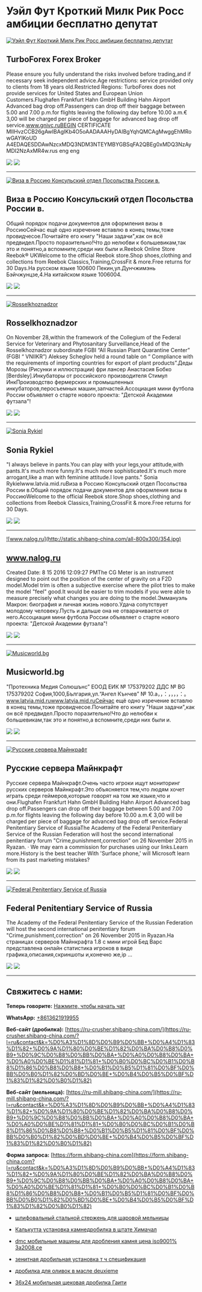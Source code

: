 # Уэйл Фут Кроткий Милк Рик Росс амбиции бесплатно депутат

<a href="https://swt.shibang-china.com/?l=ru&img&k=%D0%A3%D1%8D%D0%B9%D0%BB+%D0%A4%D1%83%D1%82+%D0%9A%D1%80%D0%BE%D1%82%D0%BA%D0%B8%D0%B9+%D0%9C%D0%B8%D0%BB%D0%BA+%D0%A0%D0%B8%D0%BA+%D0%A0%D0%BE%D1%81%D1%81+%D0%B0%D0%BC%D0%B1%D0%B8%D1%86%D0%B8%D0%B8+%D0%B1%D0%B5%D1%81%D0%BF%D0%BB%D0%B0%D1%82%D0%BD%D0%BE+%D0%B4%D0%B5%D0%BF%D1%83%D1%82%D0%B0%D1%82" target="_blank">![Уэйл Фут Кроткий Милк Рик Росс амбиции бесплатно депутат](http://static.shibang-china.com/all-800x300/464.jpg)</a>

## TurboForex Forex Broker
Please ensure you fully understand the risks involved before trading,and if necessary seek independent advice.Age restrictions: service provided only to clients from 18 years old.Restricted Regions: TurboForex does not provide services for United States and European Union Customers.Flughafen Frankfurt Hahn GmbH Building Hahn Airport Advanced bag drop off.Passengers can drop off their baggage between 5.00 and 7.00 p.m.for flights leaving the following day before 10.00 a.m.€ 3,00 will be charged per piece of baggage for advanced bag drop off service.www.gnivc.ruBEGIN CERTIFICATE MIIHvzCCB26gAwIBAgIKb4O5oAADAAAHyDAIBgYqhQMCAgMwggEhMRowGAYIKoUD A4EDAQESDDAwNzcxMDQ3NDM3NTEYMBYGBSqFA2QBEg0xMDQ3NzAyMDI2NzAxMR4w.rus eng eng


<a href="https://whatsapp.shibangsoft.com/WhatsApp.php" target="_blank" title="WhatsApp">![](http://static.shibang-china.com/icon/whatsapp.png)</a> <a href="https://swt.shibang-china.com/?l=ru&icon&k=%D0%A3%D1%8D%D0%B9%D0%BB+%D0%A4%D1%83%D1%82+%D0%9A%D1%80%D0%BE%D1%82%D0%BA%D0%B8%D0%B9+%D0%9C%D0%B8%D0%BB%D0%BA+%D0%A0%D0%B8%D0%BA+%D0%A0%D0%BE%D1%81%D1%81+%D0%B0%D0%BC%D0%B1%D0%B8%D1%86%D0%B8%D0%B8+%D0%B1%D0%B5%D1%81%D0%BF%D0%BB%D0%B0%D1%82%D0%BD%D0%BE+%D0%B4%D0%B5%D0%BF%D1%83%D1%82%D0%B0%D1%82" target="_blank">![](http://static.shibang-china.com/icon/chat-ru.png)</a>

---

<a href="https://swt.shibang-china.com/?l=ru&img&k=%D0%A3%D1%8D%D0%B9%D0%BB+%D0%A4%D1%83%D1%82+%D0%9A%D1%80%D0%BE%D1%82%D0%BA%D0%B8%D0%B9+%D0%9C%D0%B8%D0%BB%D0%BA+%D0%A0%D0%B8%D0%BA+%D0%A0%D0%BE%D1%81%D1%81+%D0%B0%D0%BC%D0%B1%D0%B8%D1%86%D0%B8%D0%B8+%D0%B1%D0%B5%D1%81%D0%BF%D0%BB%D0%B0%D1%82%D0%BD%D0%BE+%D0%B4%D0%B5%D0%BF%D1%83%D1%82%D0%B0%D1%82" target="_blank">![Виза в Россию Консульский отдел Посольства России в.](http://static.shibang-china.com/all-800x300/1180.jpg)</a>

## Виза в Россию Консульский отдел Посольства России в.
Общий порядок подачи документов для оформления визы в РоссиюСейчас ещё одно изречение вставлю в конец темы,тоже провидчесое.Почитайте его книгу &quot;Наши задачи&quot;,как он всё предвидел.Просто поразительно!Что до нелюбви к большевикам,так это и понятно,а вспомните,среди них были и.Reebok Online Store Reebok&#174; UKWelcome to the official Reebok store.Shop shoes,clothing and collections from Reebok Classics,Training,CrossFit &amp; more.Free returns for 30 Days.На русском языке 100600 Пекин,ул.Дунчжимэнь Бэйчжунцзе,4.На китайском языке 1006004.


<a href="https://whatsapp.shibangsoft.com/WhatsApp.php" target="_blank" title="WhatsApp">![](http://static.shibang-china.com/icon/whatsapp.png)</a> <a href="https://swt.shibang-china.com/?l=ru&icon&k=%D0%A3%D1%8D%D0%B9%D0%BB+%D0%A4%D1%83%D1%82+%D0%9A%D1%80%D0%BE%D1%82%D0%BA%D0%B8%D0%B9+%D0%9C%D0%B8%D0%BB%D0%BA+%D0%A0%D0%B8%D0%BA+%D0%A0%D0%BE%D1%81%D1%81+%D0%B0%D0%BC%D0%B1%D0%B8%D1%86%D0%B8%D0%B8+%D0%B1%D0%B5%D1%81%D0%BF%D0%BB%D0%B0%D1%82%D0%BD%D0%BE+%D0%B4%D0%B5%D0%BF%D1%83%D1%82%D0%B0%D1%82" target="_blank">![](http://static.shibang-china.com/icon/chat-ru.png)</a>

---

<a href="https://swt.shibang-china.com/?l=ru&img&k=%D0%A3%D1%8D%D0%B9%D0%BB+%D0%A4%D1%83%D1%82+%D0%9A%D1%80%D0%BE%D1%82%D0%BA%D0%B8%D0%B9+%D0%9C%D0%B8%D0%BB%D0%BA+%D0%A0%D0%B8%D0%BA+%D0%A0%D0%BE%D1%81%D1%81+%D0%B0%D0%BC%D0%B1%D0%B8%D1%86%D0%B8%D0%B8+%D0%B1%D0%B5%D1%81%D0%BF%D0%BB%D0%B0%D1%82%D0%BD%D0%BE+%D0%B4%D0%B5%D0%BF%D1%83%D1%82%D0%B0%D1%82" target="_blank">![Rosselkhoznadzor](http://static.shibang-china.com/all-800x300/449.jpg)</a>

## Rosselkhoznadzor
On November 28,within the framework of the Collegium of the Federal Service for Veterinary and Phytosanitary Surveillance,Head of the Rosselkhoznadzor subordinate FGBI “All Russian Plant Quarantine Center” (FGBI “ VNIIKR”) Aleksey Scheglov held a round table on “ Compliance with the requirements of importing countries for export of plant products”.Деды Морозы (Рисунки и иллюстрации) фри лансер Анастасия Бобко [Berdsley].Инкубаторы от российского производителя Стимул ИнкПроизводство фермерских и промышленных инкубаторов,перосъемных машин,запчастей.Ассоциация мини футбола России объявляет о старте нового проекта: &quot;Детской Академии футзала&quot;!


<a href="https://whatsapp.shibangsoft.com/WhatsApp.php" target="_blank" title="WhatsApp">![](http://static.shibang-china.com/icon/whatsapp.png)</a> <a href="https://swt.shibang-china.com/?l=ru&icon&k=%D0%A3%D1%8D%D0%B9%D0%BB+%D0%A4%D1%83%D1%82+%D0%9A%D1%80%D0%BE%D1%82%D0%BA%D0%B8%D0%B9+%D0%9C%D0%B8%D0%BB%D0%BA+%D0%A0%D0%B8%D0%BA+%D0%A0%D0%BE%D1%81%D1%81+%D0%B0%D0%BC%D0%B1%D0%B8%D1%86%D0%B8%D0%B8+%D0%B1%D0%B5%D1%81%D0%BF%D0%BB%D0%B0%D1%82%D0%BD%D0%BE+%D0%B4%D0%B5%D0%BF%D1%83%D1%82%D0%B0%D1%82" target="_blank">![](http://static.shibang-china.com/icon/chat-ru.png)</a>

---

<a href="https://swt.shibang-china.com/?l=ru&img&k=%D0%A3%D1%8D%D0%B9%D0%BB+%D0%A4%D1%83%D1%82+%D0%9A%D1%80%D0%BE%D1%82%D0%BA%D0%B8%D0%B9+%D0%9C%D0%B8%D0%BB%D0%BA+%D0%A0%D0%B8%D0%BA+%D0%A0%D0%BE%D1%81%D1%81+%D0%B0%D0%BC%D0%B1%D0%B8%D1%86%D0%B8%D0%B8+%D0%B1%D0%B5%D1%81%D0%BF%D0%BB%D0%B0%D1%82%D0%BD%D0%BE+%D0%B4%D0%B5%D0%BF%D1%83%D1%82%D0%B0%D1%82" target="_blank">![Sonia Rykiel](http://static.shibang-china.com/all-800x300/678.jpg)</a>

## Sonia Rykiel
&quot;I always believe in pants.You can play with your legs,your attitude,with pants.It's much more funny.It's much more sophisticated.It's much more arrogant,like a man with feminine attitude.I love pants.&quot; Sonia Rykielwww.latvia.mid.ruВиза в Россию Консульский отдел Посольства России в.Общий порядок подачи документов для оформления визы в РоссиюWelcome to the official Reebok store.Shop shoes,clothing and collections from Reebok Classics,Training,CrossFit &amp; more.Free returns for 30 Days.


<a href="https://whatsapp.shibangsoft.com/WhatsApp.php" target="_blank" title="WhatsApp">![](http://static.shibang-china.com/icon/whatsapp.png)</a> <a href="https://swt.shibang-china.com/?l=ru&icon&k=%D0%A3%D1%8D%D0%B9%D0%BB+%D0%A4%D1%83%D1%82+%D0%9A%D1%80%D0%BE%D1%82%D0%BA%D0%B8%D0%B9+%D0%9C%D0%B8%D0%BB%D0%BA+%D0%A0%D0%B8%D0%BA+%D0%A0%D0%BE%D1%81%D1%81+%D0%B0%D0%BC%D0%B1%D0%B8%D1%86%D0%B8%D0%B8+%D0%B1%D0%B5%D1%81%D0%BF%D0%BB%D0%B0%D1%82%D0%BD%D0%BE+%D0%B4%D0%B5%D0%BF%D1%83%D1%82%D0%B0%D1%82" target="_blank">![](http://static.shibang-china.com/icon/chat-ru.png)</a>

---

<a href="https://swt.shibang-china.com/?l=ru&img&k=%D0%A3%D1%8D%D0%B9%D0%BB+%D0%A4%D1%83%D1%82+%D0%9A%D1%80%D0%BE%D1%82%D0%BA%D0%B8%D0%B9+%D0%9C%D0%B8%D0%BB%D0%BA+%D0%A0%D0%B8%D0%BA+%D0%A0%D0%BE%D1%81%D1%81+%D0%B0%D0%BC%D0%B1%D0%B8%D1%86%D0%B8%D0%B8+%D0%B1%D0%B5%D1%81%D0%BF%D0%BB%D0%B0%D1%82%D0%BD%D0%BE+%D0%B4%D0%B5%D0%BF%D1%83%D1%82%D0%B0%D1%82" target="_blank">![www.nalog.ru](http://static.shibang-china.com/all-800x300/354.jpg)</a>

## www.nalog.ru
Created Date: 8 15 2016 12:09:27 PMThe CG Meter is an instrument designed to point out the position of the center of gravity on a F2D model.Model trim is often a subjective exercise where the pilot tries to make the model &quot;feel&quot; good.It would be easier to trim models if you were able to measure precisely what changes you are doing to the model.Эммануэль Макрон: биография и личная жизнь нового.Удача сопутствует молодому человеку.Пусть и дальше она не отварачивается от него.Ассоциация мини футбола России объявляет о старте нового проекта: &quot;Детской Академии футзала&quot;!


<a href="https://whatsapp.shibangsoft.com/WhatsApp.php" target="_blank" title="WhatsApp">![](http://static.shibang-china.com/icon/whatsapp.png)</a> <a href="https://swt.shibang-china.com/?l=ru&icon&k=%D0%A3%D1%8D%D0%B9%D0%BB+%D0%A4%D1%83%D1%82+%D0%9A%D1%80%D0%BE%D1%82%D0%BA%D0%B8%D0%B9+%D0%9C%D0%B8%D0%BB%D0%BA+%D0%A0%D0%B8%D0%BA+%D0%A0%D0%BE%D1%81%D1%81+%D0%B0%D0%BC%D0%B1%D0%B8%D1%86%D0%B8%D0%B8+%D0%B1%D0%B5%D1%81%D0%BF%D0%BB%D0%B0%D1%82%D0%BD%D0%BE+%D0%B4%D0%B5%D0%BF%D1%83%D1%82%D0%B0%D1%82" target="_blank">![](http://static.shibang-china.com/icon/chat-ru.png)</a>

---

<a href="https://swt.shibang-china.com/?l=ru&img&k=%D0%A3%D1%8D%D0%B9%D0%BB+%D0%A4%D1%83%D1%82+%D0%9A%D1%80%D0%BE%D1%82%D0%BA%D0%B8%D0%B9+%D0%9C%D0%B8%D0%BB%D0%BA+%D0%A0%D0%B8%D0%BA+%D0%A0%D0%BE%D1%81%D1%81+%D0%B0%D0%BC%D0%B1%D0%B8%D1%86%D0%B8%D0%B8+%D0%B1%D0%B5%D1%81%D0%BF%D0%BB%D0%B0%D1%82%D0%BD%D0%BE+%D0%B4%D0%B5%D0%BF%D1%83%D1%82%D0%B0%D1%82" target="_blank">![Musicworld.bg](http://static.shibang-china.com/all-800x300/1509.jpg)</a>

## Musicworld.bg
&quot;Протехника Медия Сoлюшънс” ЕООД ЕИК № 175379202 ДДС № BG 175379202 София,1000,България,ул.“Ангел Кънчев” № 10.a，，：，，，，：。www.latvia.mid.ruwww.latvia.mid.ruСейчас ещё одно изречение вставлю в конец темы,тоже провидчесое.Почитайте его книгу &quot;Наши задачи&quot;,как он всё предвидел.Просто поразительно!Что до нелюбви к большевикам,так это и понятно,а вспомните,среди них были и.


<a href="https://whatsapp.shibangsoft.com/WhatsApp.php" target="_blank" title="WhatsApp">![](http://static.shibang-china.com/icon/whatsapp.png)</a> <a href="https://swt.shibang-china.com/?l=ru&icon&k=%D0%A3%D1%8D%D0%B9%D0%BB+%D0%A4%D1%83%D1%82+%D0%9A%D1%80%D0%BE%D1%82%D0%BA%D0%B8%D0%B9+%D0%9C%D0%B8%D0%BB%D0%BA+%D0%A0%D0%B8%D0%BA+%D0%A0%D0%BE%D1%81%D1%81+%D0%B0%D0%BC%D0%B1%D0%B8%D1%86%D0%B8%D0%B8+%D0%B1%D0%B5%D1%81%D0%BF%D0%BB%D0%B0%D1%82%D0%BD%D0%BE+%D0%B4%D0%B5%D0%BF%D1%83%D1%82%D0%B0%D1%82" target="_blank">![](http://static.shibang-china.com/icon/chat-ru.png)</a>

---

<a href="https://swt.shibang-china.com/?l=ru&img&k=%D0%A3%D1%8D%D0%B9%D0%BB+%D0%A4%D1%83%D1%82+%D0%9A%D1%80%D0%BE%D1%82%D0%BA%D0%B8%D0%B9+%D0%9C%D0%B8%D0%BB%D0%BA+%D0%A0%D0%B8%D0%BA+%D0%A0%D0%BE%D1%81%D1%81+%D0%B0%D0%BC%D0%B1%D0%B8%D1%86%D0%B8%D0%B8+%D0%B1%D0%B5%D1%81%D0%BF%D0%BB%D0%B0%D1%82%D0%BD%D0%BE+%D0%B4%D0%B5%D0%BF%D1%83%D1%82%D0%B0%D1%82" target="_blank">![Русские сервера Майнкрафт](http://static.shibang-china.com/all-800x300/1402.jpg)</a>

## Русские сервера Майнкрафт
Русские сервера Майнкрафт.Очень часто игроки ищут мониторинг русских серверов Майнкрафт.Это объясняется тем,что людям хочет играть среди геймеров,которые говорят на том же языке,что и они.Flughafen Frankfurt Hahn GmbH Building Hahn Airport Advanced bag drop off.Passengers can drop off their baggage between 5.00 and 7.00 p.m.for flights leaving the following day before 10.00 a.m.€ 3,00 will be charged per piece of baggage for advanced bag drop off service.Federal Penitentiary Service of RussiaThe Academy of the Federal Penitentiary Service of the Russian Federation will host the second international penitentiary forum &quot;Crime,punishment,correction&quot; on 26 November 2015 in Ryazan.&nbsp;&#0183;&#32;We may earn a commission for purchases using our links.Learn more.History is the best teacher With 'Surface phone,' will Microsoft learn from its past marketing mistakes?


<a href="https://whatsapp.shibangsoft.com/WhatsApp.php" target="_blank" title="WhatsApp">![](http://static.shibang-china.com/icon/whatsapp.png)</a> <a href="https://swt.shibang-china.com/?l=ru&icon&k=%D0%A3%D1%8D%D0%B9%D0%BB+%D0%A4%D1%83%D1%82+%D0%9A%D1%80%D0%BE%D1%82%D0%BA%D0%B8%D0%B9+%D0%9C%D0%B8%D0%BB%D0%BA+%D0%A0%D0%B8%D0%BA+%D0%A0%D0%BE%D1%81%D1%81+%D0%B0%D0%BC%D0%B1%D0%B8%D1%86%D0%B8%D0%B8+%D0%B1%D0%B5%D1%81%D0%BF%D0%BB%D0%B0%D1%82%D0%BD%D0%BE+%D0%B4%D0%B5%D0%BF%D1%83%D1%82%D0%B0%D1%82" target="_blank">![](http://static.shibang-china.com/icon/chat-ru.png)</a>

---

<a href="https://swt.shibang-china.com/?l=ru&img&k=%D0%A3%D1%8D%D0%B9%D0%BB+%D0%A4%D1%83%D1%82+%D0%9A%D1%80%D0%BE%D1%82%D0%BA%D0%B8%D0%B9+%D0%9C%D0%B8%D0%BB%D0%BA+%D0%A0%D0%B8%D0%BA+%D0%A0%D0%BE%D1%81%D1%81+%D0%B0%D0%BC%D0%B1%D0%B8%D1%86%D0%B8%D0%B8+%D0%B1%D0%B5%D1%81%D0%BF%D0%BB%D0%B0%D1%82%D0%BD%D0%BE+%D0%B4%D0%B5%D0%BF%D1%83%D1%82%D0%B0%D1%82" target="_blank">![Federal Penitentiary Service of Russia](http://static.shibang-china.com/all-800x300/989.jpg)</a>

## Federal Penitentiary Service of Russia
The Academy of the Federal Penitentiary Service of the Russian Federation will host the second international penitentiary forum &quot;Crime,punishment,correction&quot; on 26 November 2015 in Ryazan.На страницах серверов Майнкрафта 1.8 с мини игрой Бед Варс представлена онлайн статистика игроков в виде графика,описания,скриншоты и,конечно же,ip …

<a href="https://whatsapp.shibangsoft.com/WhatsApp.php" target="_blank" title="WhatsApp">![](http://static.shibang-china.com/icon/whatsapp.png)</a> <a href="https://swt.shibang-china.com/?l=ru&icon&k=%D0%A3%D1%8D%D0%B9%D0%BB+%D0%A4%D1%83%D1%82+%D0%9A%D1%80%D0%BE%D1%82%D0%BA%D0%B8%D0%B9+%D0%9C%D0%B8%D0%BB%D0%BA+%D0%A0%D0%B8%D0%BA+%D0%A0%D0%BE%D1%81%D1%81+%D0%B0%D0%BC%D0%B1%D0%B8%D1%86%D0%B8%D0%B8+%D0%B1%D0%B5%D1%81%D0%BF%D0%BB%D0%B0%D1%82%D0%BD%D0%BE+%D0%B4%D0%B5%D0%BF%D1%83%D1%82%D0%B0%D1%82" target="_blank">![](http://static.shibang-china.com/icon/chat-ru.png)</a>

---
## Свяжитесь с нами:

**Теперь говорите:** [Нажмите, чтобы начать чат](https://swt.shibang-china.com?l=ru&contact&k=%D0%A3%D1%8D%D0%B9%D0%BB+%D0%A4%D1%83%D1%82+%D0%9A%D1%80%D0%BE%D1%82%D0%BA%D0%B8%D0%B9+%D0%9C%D0%B8%D0%BB%D0%BA+%D0%A0%D0%B8%D0%BA+%D0%A0%D0%BE%D1%81%D1%81+%D0%B0%D0%BC%D0%B1%D0%B8%D1%86%D0%B8%D0%B8+%D0%B1%D0%B5%D1%81%D0%BF%D0%BB%D0%B0%D1%82%D0%BD%D0%BE+%D0%B4%D0%B5%D0%BF%D1%83%D1%82%D0%B0%D1%82)

**WhatsApp:**  [+8613621919955](https://whatsapp.shibangsoft.com/WhatsApp.php)

**Веб-сайт (дробилка):** [https://ru-crusher.shibang-china.com/](https://ru-crusher.shibang-china.com/?l=ru&contact&k=%D0%A3%D1%8D%D0%B9%D0%BB+%D0%A4%D1%83%D1%82+%D0%9A%D1%80%D0%BE%D1%82%D0%BA%D0%B8%D0%B9+%D0%9C%D0%B8%D0%BB%D0%BA+%D0%A0%D0%B8%D0%BA+%D0%A0%D0%BE%D1%81%D1%81+%D0%B0%D0%BC%D0%B1%D0%B8%D1%86%D0%B8%D0%B8+%D0%B1%D0%B5%D1%81%D0%BF%D0%BB%D0%B0%D1%82%D0%BD%D0%BE+%D0%B4%D0%B5%D0%BF%D1%83%D1%82%D0%B0%D1%82)

**Веб-сайт (мельница):** [https://ru-mill.shibang-china.com/](https://ru-mill.shibang-china.com/?l=ru&contact&k=%D0%A3%D1%8D%D0%B9%D0%BB+%D0%A4%D1%83%D1%82+%D0%9A%D1%80%D0%BE%D1%82%D0%BA%D0%B8%D0%B9+%D0%9C%D0%B8%D0%BB%D0%BA+%D0%A0%D0%B8%D0%BA+%D0%A0%D0%BE%D1%81%D1%81+%D0%B0%D0%BC%D0%B1%D0%B8%D1%86%D0%B8%D0%B8+%D0%B1%D0%B5%D1%81%D0%BF%D0%BB%D0%B0%D1%82%D0%BD%D0%BE+%D0%B4%D0%B5%D0%BF%D1%83%D1%82%D0%B0%D1%82)

**Форма запроса:** [https://form.shibang-china.com](https://form.shibang-china.com?l=ru&contact&k=%D0%A3%D1%8D%D0%B9%D0%BB+%D0%A4%D1%83%D1%82+%D0%9A%D1%80%D0%BE%D1%82%D0%BA%D0%B8%D0%B9+%D0%9C%D0%B8%D0%BB%D0%BA+%D0%A0%D0%B8%D0%BA+%D0%A0%D0%BE%D1%81%D1%81+%D0%B0%D0%BC%D0%B1%D0%B8%D1%86%D0%B8%D0%B8+%D0%B1%D0%B5%D1%81%D0%BF%D0%BB%D0%B0%D1%82%D0%BD%D0%BE+%D0%B4%D0%B5%D0%BF%D1%83%D1%82%D0%B0%D1%82)

* [шлифовальный стальной стержень для шаровой мельницы](../121/%D1%88%D0%BB%D0%B8%D1%84%D0%BE%D0%B2%D0%B0%D0%BB%D1%8C%D0%BD%D1%8B%D0%B9%20%D1%81%D1%82%D0%B0%D0%BB%D1%8C%D0%BD%D0%BE%D0%B9%20%D1%81%D1%82%D0%B5%D1%80%D0%B6%D0%B5%D0%BD%D1%8C%20%D0%B4%D0%BB%D1%8F%20%D1%88%D0%B0%D1%80%D0%BE%D0%B2%D0%BE%D0%B9%20%D0%BC%D0%B5%D0%BB%D1%8C%D0%BD%D0%B8%D1%86%D1%8B.md)

* [Калькутта установка камнедробилка в штате Химачал](../122/%D0%9A%D0%B0%D0%BB%D1%8C%D0%BA%D1%83%D1%82%D1%82%D0%B0%20%D1%83%D1%81%D1%82%D0%B0%D0%BD%D0%BE%D0%B2%D0%BA%D0%B0%20%D0%BA%D0%B0%D0%BC%D0%BD%D0%B5%D0%B4%D1%80%D0%BE%D0%B1%D0%B8%D0%BB%D0%BA%D0%B0%20%D0%B2%20%D1%88%D1%82%D0%B0%D1%82%D0%B5%20%D0%A5%D0%B8%D0%BC%D0%B0%D1%87%D0%B0%D0%BB.md)

* [dmc мобильные машины для дробления камня цена iso9001% 3a2008.ce](../124/dmc%20%D0%BC%D0%BE%D0%B1%D0%B8%D0%BB%D1%8C%D0%BD%D1%8B%D0%B5%20%D0%BC%D0%B0%D1%88%D0%B8%D0%BD%D1%8B%20%D0%B4%D0%BB%D1%8F%20%D0%B4%D1%80%D0%BE%D0%B1%D0%BB%D0%B5%D0%BD%D0%B8%D1%8F%20%D0%BA%D0%B0%D0%BC%D0%BD%D1%8F%20%D1%86%D0%B5%D0%BD%D0%B0%20iso9001%25%203a2008.ce.md)

* [зенитная дробильная установка т  ч спецификация](../124/%D0%B7%D0%B5%D0%BD%D0%B8%D1%82%D0%BD%D0%B0%D1%8F%20%D0%B4%D1%80%D0%BE%D0%B1%D0%B8%D0%BB%D1%8C%D0%BD%D0%B0%D1%8F%20%D1%83%D1%81%D1%82%D0%B0%D0%BD%D0%BE%D0%B2%D0%BA%D0%B0%20%D1%82%20%20%D1%87%20%D1%81%D0%BF%D0%B5%D1%86%D0%B8%D1%84%D0%B8%D0%BA%D0%B0%D1%86%D0%B8%D1%8F.md)

* [дробилка для оливок в масле deuxieme](../125/%D0%B4%D1%80%D0%BE%D0%B1%D0%B8%D0%BB%D0%BA%D0%B0%20%D0%B4%D0%BB%D1%8F%20%D0%BE%D0%BB%D0%B8%D0%B2%D0%BE%D0%BA%20%D0%B2%20%D0%BC%D0%B0%D1%81%D0%BB%D0%B5%20deuxieme.md)

* [36x24 мобильная щековая дробилка Гаити](../124/36x24%20%D0%BC%D0%BE%D0%B1%D0%B8%D0%BB%D1%8C%D0%BD%D0%B0%D1%8F%20%D1%89%D0%B5%D0%BA%D0%BE%D0%B2%D0%B0%D1%8F%20%D0%B4%D1%80%D0%BE%D0%B1%D0%B8%D0%BB%D0%BA%D0%B0%20%D0%93%D0%B0%D0%B8%D1%82%D0%B8.md)